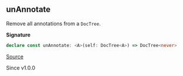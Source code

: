 ## unAnnotate

Remove all annotations from a `DocTree`.

**Signature**

```ts
declare const unAnnotate: <A>(self: DocTree<A>) => DocTree<never>
```

[Source](https://github.com/Effect-TS/effect/tree/main/packages/printer/src/DocTree.ts#L273)

Since v1.0.0